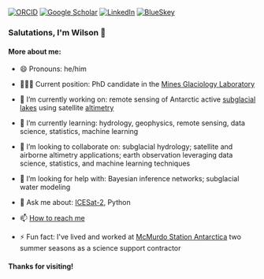 [![ORCID](https://img.shields.io/static/v1?label=ORCID&message=0000-0001-5999-4917&color=green&style=flat-square&logo=orcid)](https://orcid.org/0000-0001-9683-1578)
[![Google Scholar](https://img.shields.io/static/v1?label=&message=Google%20Scholar&color=gray&style=flat-square&logo=google-scholar)](https://scholar.google.com/citations?hl=en&user=Fj0gxlAAAAAJ)
[![LinkedIn](https://img.shields.io/static/v1?label=&message=LinkedIn&color=0077B5&style=flat-square&logo=linkedin)](https://www.linkedin.com/in/wilsonsauthoff/)
[![BlueSkey](https://img.shields.io/static/v1?label=&message=bluesky&color=0077B5&style=flat-square&logo=bluesky)](https://bsky.app/profile/wilsonsauthoff.bsky.social)

### Salutations, I'm Wilson 👋
#### More about me:

<!--
**wsauthoff/wsauthoff** is a ✨ _special_ ✨ repository because its `README.md` (this file) appears on your GitHub profile.
Here are some ideas to get you started:-->

- 😄 Pronouns: he/him

- 👨🏼‍💻 Current position: PhD candidate in the [Mines Glaciology Laboratory](https://glaciology.mines.edu/)

- 🔭 I’m currently working on: remote sensing of Antarctic active [subglacial lakes](https://en.wikipedia.org/wiki/Subglacial_lake) using satellite [altimetry](https://en.wikipedia.org/wiki/Altimeter)

- 🌱 I’m currently learning: hydrology, geophysics, remote sensing, data science, statistics, machine learning

- 👯 I’m looking to collaborate on: subglacial hydrology; satellite and airborne altimetry applications; earth observation leveraging data science, statistics, and machine learning techniques

- 🤔 I’m looking for help with: Bayesian inference networks; subglacial water modeling

- 💬 Ask me about: [ICESat-2](https://icesat-2.gsfc.nasa.gov/), Python

- 📫 [How to reach me](wsauthoff.github.io/)

- ⚡ Fun fact: I've lived and worked at [McMurdo Station Antarctica](https://en.wikipedia.org/wiki/McMurdo_Station) two summer seasons as a science support contractor

#### Thanks for visiting!

